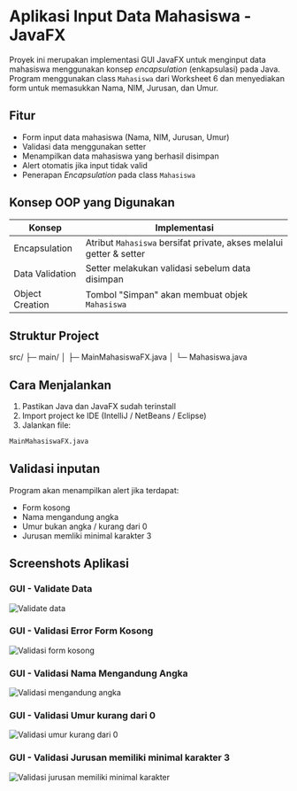 # Aplikasi Input Data Mahasiswa - JavaFX

Proyek ini merupakan implementasi GUI JavaFX untuk menginput data mahasiswa menggunakan konsep _encapsulation_ (enkapsulasi) pada Java. Program menggunakan class `Mahasiswa` dari Worksheet 6 dan menyediakan form untuk memasukkan Nama, NIM, Jurusan, dan Umur.

## Fitur

- Form input data mahasiswa (Nama, NIM, Jurusan, Umur)
- Validasi data menggunakan setter
- Menampilkan data mahasiswa yang berhasil disimpan
- Alert otomatis jika input tidak valid
- Penerapan _Encapsulation_ pada class `Mahasiswa`

## Konsep OOP yang Digunakan

| Konsep          | Implementasi                                                        |
| --------------- | ------------------------------------------------------------------- |
| Encapsulation   | Atribut `Mahasiswa` bersifat private, akses melalui getter & setter |
| Data Validation | Setter melakukan validasi sebelum data disimpan                     |
| Object Creation | Tombol "Simpan" akan membuat objek `Mahasiswa`                      |

## Struktur Project

src/
├─ main/
│ ├─ MainMahasiswaFX.java
│ └─ Mahasiswa.java

## Cara Menjalankan

1. Pastikan Java dan JavaFX sudah terinstall
2. Import project ke IDE (IntelliJ / NetBeans / Eclipse)
3. Jalankan file:

```bash
MainMahasiswaFX.java
```

## Validasi inputan

Program akan menampilkan alert jika terdapat:

- Form kosong
- Nama mengandung angka
- Umur bukan angka / kurang dari 0
- Jurusan memliki minimal karakter 3

## Screenshots Aplikasi

### GUI - Validate Data

![Validate data](/screenshoots/validate-data.png)

### GUI - Validasi Error Form Kosong

![Validasi form kosong](/screenshoots/validasi-empty.png)

### GUI - Validasi Nama Mengandung Angka

![Validasi mengandung angka](/screenshoots/validasi-nama.png)

### GUI - Validasi Umur kurang dari 0

![Validasi umur kurang dari 0](/screenshoots/validasi-umur.png)

### GUI - Validasi Jurusan memiliki minimal karakter 3

![Validasi jurusan memiliki minimal karakter](/screenshoots/validasi-jurusan.png)
